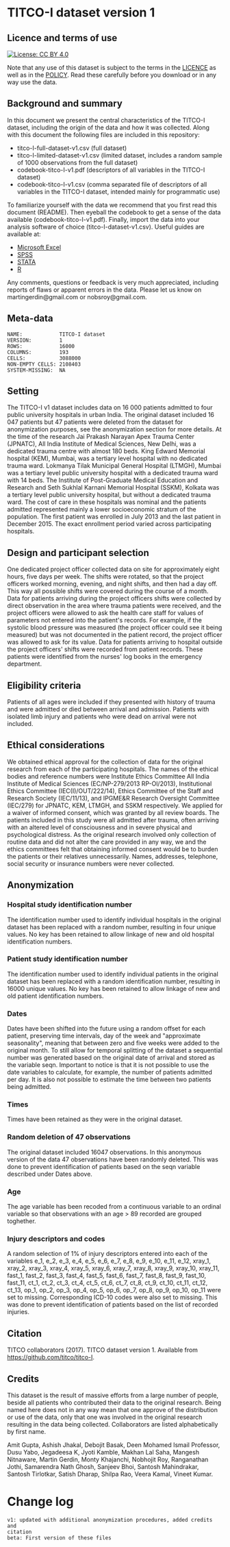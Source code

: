 TITCO-I dataset version 1
=========================

Licence and terms of use
------------------------

[![License: CC BY 4.0](https://img.shields.io/badge/License-CC%20BY%204.0-lightgrey.svg)](https://creativecommons.org/licenses/by/4.0/)

Note that any use of this dataset is subject to the terms in the
[LICENCE](LICENCE.md) as well as in the [POLICY](policy.md). Read
these carefully before you download or in any way use the data.

Background and summary
----------------------

In this document we present the central characteristics of the TITCO-I
dataset, including the origin of the data and how it was collected.
Along with this document the following files are included in this
repository:

-   titco-I-full-dataset-v1.csv (full dataset)
-   titco-I-limited-dataset-v1.csv (limited dataset, includes a random
    sample of 1000 observations from the full dataset)
-   codebook-titco-I-v1.pdf (descriptors of all variables in the TITCO-I
    dataset)
-   codebook-titco-I-v1.csv (comma separated file of descriptors of all
    variables in the TITCO-I dataset, intended mainly for programmatic
    use)

To familiarize yourself with the data we recommend that you first read
this document (README). Then eyeball the codebook to get a sense of the
data available (codebook-titco-I-v1.pdf). Finally, import the data into
your analysis software of choice (titco-I-dataset-v1.csv). Useful guides
are available at:

-   [Microsoft
Excel](https://support.office.com/en-us/article/Import-or-export-text-txt-or-csv-files-5250ac4c-663c-47ce-937b-339e391393ba)
-   [SPSS](http://www-01.ibm.com/support/docview.wss?uid%3Dswg21480145)
-   [STATA](http://www.stata.com/features/overview/importing-and-exporting-text-delimited-data/)
-   [R](http://www.statmethods.net/input/importingdata.html)

Any comments, questions or feedback is very much appreciated, including
reports of flaws or apparent errors in the data. Please let us know on
martingerdin\@gmail.com or nobsroy\@gmail.com.

Meta-data
---------

``` {.example}
NAME:            TITCO-I dataset 
VERSION:         1
ROWS:            16000
COLUMNS:         193
CELLS:           3088000
NON-EMPTY CELLS: 2108403
SYSTEM-MISSING:  NA
```

Setting
-------

The TITCO-I v1 dataset includes data on 16 000 patients admitted to
four public university hospitals in urban India. The original dataset
included 16 047 patients but 47 patients were deleted from the dataset
for anonymization purposes, see the anonymization section for more
details. At the time of the research Jai Prakash Narayan Apex Trauma
Center (JPNATC), All India Institute of Medical Sciences, New Delhi,
was a dedicated trauma centre with almost 180 beds. King Edward
Memorial hospital (KEM), Mumbai, was a tertiary level hospital with no
dedicated trauma ward. Lokmanya Tilak Municipal General Hospital
(LTMGH), Mumbai was a tertiary level public university hospital with a
dedicated trauma ward with 14 beds. The Institute of Post-Graduate
Medical Education and Research and Seth Sukhlal Karnani Memorial
Hospital (SSKM), Kolkata was a tertiary level public university
hospital, but without a dedicated trauma ward. The cost of care in
these hospitals was nominal and the patients admitted represented
mainly a lower socioeconomic stratum of the population. The first
patient was enrolled in July 2013 and the last patient in
December 2015. The exact enrollment period varied across participating
hospitals.

Design and participant selection
--------------------------------

One dedicated project officer collected data on site for approximately
eight hours, five days per week. The shifts were rotated, so that the
project officers worked morning, evening, and night shifts, and then had
a day off. This way all possible shifts were covered during the course
of a month. Data for patients arriving during the project officers
shifts were collected by direct observation in the area where trauma
patients were received, and the project officers were allowed to ask the
health care staff for values of parameters not entered into the
patient\'s records. For example, if the systolic blood pressure was
measured (the project officer could see it being measured) but was not
documented in the patient record, the project officer was allowed to ask
for its value. Data for patients arriving to hospital outside the
project officers\' shifts were recorded from patient records. These
patients were identified from the nurses\' log books in the emergency
department.

Eligibility criteria
--------------------

Patients of all ages were included if they presented with history of
trauma and were admitted or died between arrival and admission. Patients
with isolated limb injury and patients who were dead on arrival were not
included.

Ethical considerations
----------------------

We obtained ethical approval for the collection of data for the original
research from each of the participating hospitals. The names of the
ethical bodies and reference numbers were Institute Ethics Committee All
India Institute of Medical Sciences (EC/NP-279/2013 RP-Ol/2013),
Institutional Ethics Committee (IEC(I)/OUT/222/14), Ethics Committee of
the Staff and Research Society (IEC/11/13), and IPGME&R Research
Oversight Committee (IEC/279) for JPNATC, KEM, LTMGH, and SSKM
respectively. We applied for a waiver of informed consent, which was
granted by all review boards. The patients included in this study were
all admitted after trauma, often arriving with an altered level of
consciousness and in severe physical and psychological distress. As the
original research involved only collection of routine data and did not
alter the care provided in any way, we and the ethics committees felt
that obtaining informed consent would be to burden the patients or their
relatives unnecessarily. Names, addresses, telephone, social security or
insurance numbers were never collected.

Anonymization
-------------

### Hospital study identification number

The identification number used to identify individual hospitals in the
original dataset has been replaced with a random number, resulting in
four unique values. No key has been retained to allow linkage of new and
old hospital identification numbers.

### Patient study identification number

The identification number used to identify individual patients in the
original dataset has been replaced with a random identification number,
resulting in 16000 unique values. No key has been retained to allow
linkage of new and old patient identification numbers.

### Dates

Dates have been shifted into the future using a random offset for each
patient, preserving time intervals, day of the week and \"approximate
seasonality\", meaning that between zero and five weeks were added to
the original month. To still allow for temporal splitting of the dataset
a sequential number was generated based on the original date of arrival
and stored as the variable seqn. Important to notice is that it is not
possible to use the date variables to calculate, for example, the number
of patients admitted per day. It is also not possible to estimate the
time between two patients being admitted.

### Times

Times have been retained as they were in the original dataset.

### Random deletion of 47 observations

The original dataset included 16047 observations. In this anonymous
version of the data 47 observations have been randomly deleted. This was
done to prevent identification of patients based on the seqn variable
described under Dates above.

### Age

The age variable has been recoded from a continuous variable to an
ordinal variable so that observations with an age \> 89 recorded are
grouped toghether.

### Injury descriptors and codes

A random selection of 1% of injury descriptors entered into each of
the variables e\_1, e\_2, e\_3, e\_4, e\_5, e\_6, e\_7, e\_8, e\_9,
e\_10, e\_11, e\_12, xray\_1, xray\_2, xray\_3, xray\_4, xray\_5,
xray\_6, xray\_7, xray\_8, xray\_9, xray\_10, xray\_11, fast\_1,
fast\_2, fast\_3, fast\_4, fast\_5, fast\_6, fast\_7, fast\_8,
fast\_9, fast\_10, fast\_11, ct\_1, ct\_2, ct\_3, ct\_4, ct\_5, ct\_6,
ct\_7, ct\_8, ct\_9, ct\_10, ct\_11, ct\_12, ct\_13, op\_1, op\_2,
op\_3, op\_4, op\_5, op\_6, op\_7, op\_8, op\_9, op\_10, op\_11 were
set to missing.  Corresponding ICD-10 codes were also set to
missing. This was done to prevent identification of patients based on
the list of recorded injuries.

Citation
--------

TITCO collaborators (2017). TITCO dataset version 1. Available from
https://github.com/titco/titco-I.

Credits
-------

This dataset is the result of massive efforts from a large number of
people, beside all patients who contributed their data to the original
research. Being named here does not in any way mean that one approve of
the distribution or use of the data, only that one was involved in the
original research resulting in the data being collected. Collaborators
are listed alphabetically by first name.

Amit Gupta, Ashish Jhakal, Debojit Basak, Deen Mohamed Ismail Professor,
Dusu Yabo, Jegadeesa K, Jyoti Kamble, Makhan Lal Saha, Mangesh
Nitnaware, Martin Gerdin, Monty Khajanchi, Nobhojit Roy, Ranganathan
Jothi, Samarendra Nath Ghosh, Sanjeev Bhoi, Santosh Mahindrakar, Santosh
Tirlotkar, Satish Dharap, Shilpa Rao, Veera Kamal, Vineet Kumar.

Change log
==========

``` {.example}
v1: updated with additional anonymization procedures, added credits and
citation
beta: First version of these files

```
